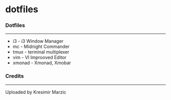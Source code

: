 dotfiles
========

### Dotfiles
--------

* i3  - i3 Window Manager
* mc - Midnight Commander
* tmux - terminal multiplexer
* vim - VI Improoved Editor
* xmonad - Xmonad, Xmobar

### Credits
-------
Uploaded by Kresimir Marzic
